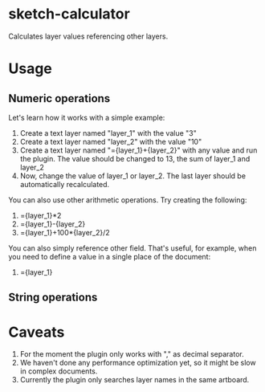 # sketch-calculator
Calculates layer values referencing other layers.

# Usage

## Numeric operations

Let's learn how it works with a simple example:
1. Create a text layer named "layer_1" with the value "3"
2. Create a text layer named "layer_2" with the value "10"
3. Create a text layer named "={layer_1}+{layer_2}" with any value and run the plugin. The value should be changed to 13, the sum of layer_1 and layer_2
4. Now, change the value of layer_1 or layer_2. The last layer should be automatically recalculated.

You can also use other arithmetic operations. Try creating the following:
1. ={layer_1}*2
2. ={layer_1}-{layer_2}
3. ={layer_1}+100*{layer_2}/2

You can also simply reference other field. That's useful, for example, when you need to define a value in a single place of the document:
1. ={layer_1}

## String operations

# Caveats

1. For the moment the plugin only works with "," as decimal separator.
2. We haven't done any performance optimization yet, so it might be slow in complex documents.
3. Currently the plugin only searches layer names in the same artboard.

